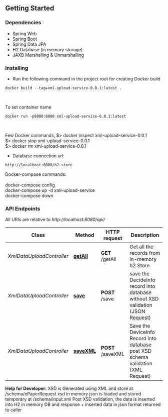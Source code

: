 ## Getting Started

### Dependencies

* Spring Web
* Spring Boot
* Spring Data JPA
* H2 Database (in memory storage)
* JAXB Marshalling & Unmarshalling

### Installing

* Run the following command in the project root for creating Docker build

```
docker build --tag=xml-upload-service-0.0.1:latest .
```
<br/>

To set container name 
```
docker run -p8080:8080 xml-upload-service-0.0.1:latest
```
<br/>

Few Docker commands,
$> docker inspect xml-upload-service-0.0.1 <br>
$> docker stop xml-upload-service-0.0.1 <br>
$> docker rm xml-upload-service-0.0.1 <br>

* Database connection url:

```
http://localhost:8080/h2-store
```

Docker-compose commands: <br> <br>
docker-compose config <br>
docker-compose up -d xml-upload-service <br>
docker-compose down 

### API Endpoints

All URIs are relative to *http://localhost:8080/api/*

Class | Method                                           | HTTP request      | Description
------------ |--------------------------------------------------|-------------------| -------------
*XmlDataUploadController* | [**getAll**](http://localhost:8080/api/getAll)   | **GET** /getAll   | Get all the records from in-memory h2 Store
*XmlDataUploadController* | [**save**](http://localhost:8080/api/save)       | **POST** /save    | save the DecideInfo record into database  without XSD validation (JSON Request)
*XmlDataUploadController* | [**saveXML**](http://localhost:8080/api/saveXML) | **POST** /saveXML | Save the DeviceInfo Record into database post XSD schema validation (XML Request)


**Help for Developer:**
XSD is Generated using XML and store at /schema/ePaperRequest.xsd
in memory json is loaded and stored temporary at /schema/input.xml
Post XSD validation, the data is inserted into H2 in memory DB and response + inserted data in json format returned to caller
